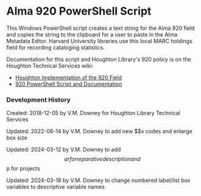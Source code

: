 # Alma 920 PowerShell Script

This Windows PowerShell script creates a text string for the Alma 920 field and copies the string to the clipboard for a user to paste in the Alma Metadata Editor. Harvard University libraries use this local MARC holdings field for recording cataloging statistics.

Documentation for this script and Houghton Library's 920 policy is on the Houghton Technical Services wiki: 
* [Houghton Implementation of the 920 Field](https://wiki.harvard.edu/confluence/x/9rDkDQ)
* [920 PowerShell Script and Documentation](https://wiki.harvard.edu/confluence/x/S7HkDQ)

### Development History
Created: 2018-12-05 by V.M. Downey for Houghton Library Technical Services

Updated: 2022-06-14 by V.M. Downey to add new $$x codes and enlarge box size

Updated: 2024-03-12 by V.M. Downey to add $$a r for reparative description and $$p for projects

Updated: 2024-03-18 by V.M. Downey to change numbered label/list box variables to descriptive variable names
